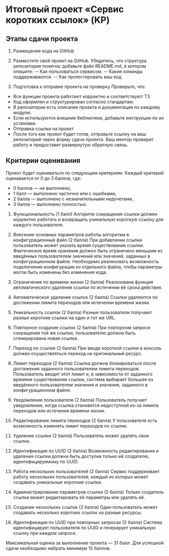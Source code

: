 # Итоговый проект «Сервис коротких ссылок» (KP)

## Этапы сдачи проекта
1) Размещение кода на GitHub 
2) Разместите свой проект на GitHub. Убедитесь, что структура репозитория понятна: добавьте файл README.md, в котором опишите:
-- Как пользоваться сервисом.
-- Какие команды поддерживаются.
-- Как протестировать ваш код.

3) Подготовка к отправке проекта на проверку
Проверьте, что:
- Все функции проекта работают корректно и соответствуют ТЗ.
- Код оформлен и структурирован согласно стандартам.
- В репозитории есть описание проекта и документация по каждому модулю.
- Если используются внешние библиотеки, добавьте инструкции по их установке.
- Отправка ссылки на проект
- После того как проект будет готов, отправьте ссылку на ваш репозиторий через форму сдачи проекта. Ваш ментор проверит работу и предоставит развернутую обратную связь.

## Критерии оценивания
Проект будет оцениваться по следующим критериям. Каждый критерий оценивается от 0 до 3 баллов, где:
- 0 баллов — не выполнено,
- 1 балл — выполнено частично или с ошибками,
- 2 балла — выполнено с незначительными недочетами,
- 3 балла — выполнено полностью.

1. Функциональность (1 балл)
Алгоритм сокращения ссылки должен корректно работать и возвращать уникальную короткую ссылку для каждого пользователя.

2. Внесение основных параметров работы алгоритма в конфигурационный файл  (2 балла)
При добавлении ссылки пользователь может указать время существования ссылки. Фактическое время хранения должно быть ограничено меньшим из введённых пользователем значений или значений, заданных в конфигурационном файле. Необходимо реализовать возможность подключения конфигурации из отдельного файла, чтобы параметры могли быть изменены без изменения кода.

3. Ограничение по времени жизни (2 балла)
Реализована функция автоматического удаления ссылки по истечении её срока действия.

4. Автоматическое удаление ссылок (2 балла)
Ссылки удаляются по достижении лимита переходов или истечении времени жизни.

5. Уникальность ссылок (2 балла)
Разные пользователи получают разные короткие ссылки на один и тот же URL.

6. Повторное создание ссылок (2 балла)
При повторном запросе сокращения той же ссылки, пользователю должна быть сгенерирована новая ссылка.

7. Переход по ссылке (2 балла)
При вводе короткой ссылки в консоль должен осуществляться переход на оригинальный ресурс.

8. Лимит переходов (2 балла)
Ссылка должна блокироваться после достижения заданного пользователем лимита переходов. Пользователь вводит этот лимит и, в зависимости от заданного времени существования ссылки, система выбирает большее из введённого пользователем значения и значения, заданного в конфигурационном файле.

9. Уведомление пользователя (2 балла)
Пользователь получает уведомление, когда ссылка становится недоступной из-за лимита переходов или истечения времени жизни.

10. Редактирование лимита переходов (2 балла)
У пользователя есть возможность изменять лимит переходов по ссылке.

11. Удаление ссылки (2 балла)
Пользователь может удалять свои ссылки.

12. Идентификация по UUID (2 балла)
Возможность редактирования и удаления ссылки должна быть доступна только её создателю, идентифицируемому по UUID.

13. Работа нескольких пользователей (2 балла)
Сервис поддерживает работу нескольких пользователей, каждый из которых может создавать уникальные короткие ссылки.

14. Администрирование параметров ссылки (2 балла)
Только создатель ссылки может редактировать её параметры или удалять её.

15. Создание нескольких ссылок (2 балла)
Один пользователь может создавать несколько коротких ссылок на разные ресурсы.

16. Идентификация по UUID при повторных запросах (2 балла)
Система идентифицирует пользователя по UUID и генерирует уникальную ссылку при каждом запросе.

Максимальная оценка за выполнение проекта — 31 балл. Для успешной сдачи необходимо набрать минимум 15 баллов.